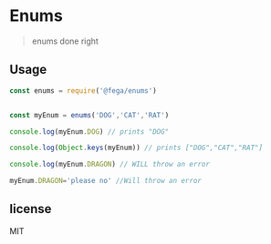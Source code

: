 # Enums

> enums done right

## Usage

```javascript
const enums = require('@fega/enums')


const myEnum = enums('DOG','CAT','RAT')

console.log(myEnum.DOG) // prints "DOG"

console.log(Object.keys(myEnum)) // prints ["DOG","CAT","RAT"]

console.log(myEnum.DRAGON) // WILL throw an error

myEnum.DRAGON='please no' //Will throw an error
```

## license

MIT
